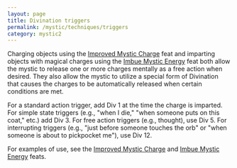 ```yaml
---
layout: page
title: Divination triggers
permalink: /mystic/techniques/triggers
category: mystic2
---
```

Charging objects using the [Improved Mystic
Charge](/mystic/feats/improvedMysticCharge) feat and imparting objects
with magical charges using the [Imbue Mystic
Energy](/mystic/feats/imbueMysticEnergy) feat both allow the mystic to
release one or more charges mentally as a free action when desired. They
also allow the mystic to utilize a special form of Divination that
causes the charges to be automatically released when certain conditions
are met.

For a standard action trigger, add Div 1 at the time the charge is
imparted. For simple state triggers (e.g., "when I die," "when someone
puts on this coat," etc.) add Div 3. For free action triggers (e.g.,
thought), use Div 5. For interrupting triggers (e.g., "just before
someone touches the orb" or "when someone is about to pickpocket me"),
use Div 12.

For examples of use, see the [Improved Mystic
Charge](/mystic/feats/improvedMysticCharge) and [Imbue Mystic
Energy](/mystic/feats/imbueMysticEnergy) feats.
